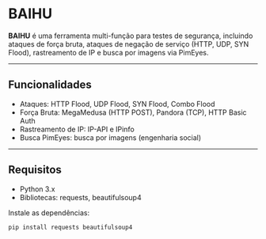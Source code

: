 # BAIHU

**BAIHU** é uma ferramenta multi-função para testes de segurança, incluindo ataques de força bruta, ataques de negação de serviço (HTTP, UDP, SYN Flood), rastreamento de IP e busca por imagens via PimEyes.

---

## Funcionalidades

- Ataques: HTTP Flood, UDP Flood, SYN Flood, Combo Flood
- Força Bruta: MegaMedusa (HTTP POST), Pandora (TCP), HTTP Basic Auth
- Rastreamento de IP: IP-API e IPinfo
- Busca PimEyes: busca por imagens (engenharia social)

---

## Requisitos

- Python 3.x
- Bibliotecas: requests, beautifulsoup4

Instale as dependências:

```bash
pip install requests beautifulsoup4


